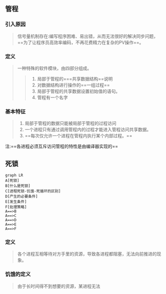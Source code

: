 ## 管程
### 引入原因
> 信号量机制存在:编写程序困难、易出错，从而无法很好的解决同步问题，==为了让程序员高效率编码，不再花费精力在复杂的PV操作==。

### 定义
> 一种特殊的软件模块，由四部分组成。
> > 1. 局部于管程的===共享数据结构==说明
> > 2. 对数据结构进行操作的==一组过程==
> > 3. 局部于管程的共享数据设置初始值的语句。
> > 4. 管程有一个名字

### 基本特征
>1. 局部于管程的数据只能被局部于管程的过程访问
>2. 一个进程只有通过调用管程内的过程才能进入管程访问共享数据。
>3. ==每次仅允许一个进程在管程内执行某个内部过程。==
>

注:==各进程必须互斥访问管程的特性是由编译器实现的==


## 死锁

```mermaid
graph LR
A[死锁]
B[什么是死锁]
C[进程死锁-饥饿-死循环的区别]
D[产生的必要条件]
E[发生条件]
F[处理策略]
A==>B
A==>C
A==>D
A==>E
A==>F
```
### 定义
> 各个进程互相等待对方手里的资源，导致各进程都阻塞，无法向前推进的现象。

### 饥饿的定义
> 由于长时间得不到想要的资源，某进程无法 


<!--stackedit_data:
eyJoaXN0b3J5IjpbMTY5NDg1MjA0OCwxNTEzODk3MjU1XX0=
-->